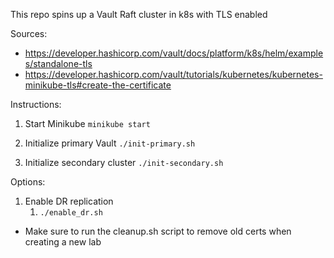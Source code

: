 This repo spins up a Vault Raft cluster in k8s with TLS enabled

Sources:

* https://developer.hashicorp.com/vault/docs/platform/k8s/helm/examples/standalone-tls
* https://developer.hashicorp.com/vault/tutorials/kubernetes/kubernetes-minikube-tls#create-the-certificate

Instructions: 

1. Start Minikube
`minikube start`

2. Initialize primary Vault
`./init-primary.sh`

3. Initialize secondary cluster 
`./init-secondary.sh`

Options:

1. Enable DR replication
   1. `./enable_dr.sh`

* Make sure to run the cleanup.sh script to remove old certs when creating a new lab







